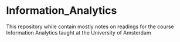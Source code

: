 # Information_Analytics
This repository while contain mostly notes on readings for the course Information Analytics taught at the University of Amsterdam

